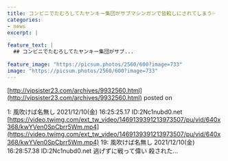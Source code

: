 ```yaml
---
title: コンビニでたむろしてたヤンキー集団がサブマシンガンで皆殺しにされてしまう💦
categories:
- news
excerpt: |
  
feature_text: |
  ## コンビニでたむろしてたヤンキー集団がサブ...
  
feature_image: "https://picsum.photos/2560/600?image=733"
image: "https://picsum.photos/2560/600?image=733"
---
```


[http://vipsister23.com/archives/9932560.html](http://vipsister23.com/archives/9932560.html)
posted on 

<!--more-->

1: 風吹けば名無し 2021/12/10(金) 16:25:25.17 ID:2Nc1nubd0.net [https://video.twimg.com/ext_tw_video/1469139391213973507/pu/vid/640x368/kwYVen0SpCbrr5Wm.mp4](https://video.twimg.com/ext_tw_video/1469139391213973507/pu/vid/640x368/kwYVen0SpCbrr5Wm.mp4) 19: 風吹けば名無し 2021/12/10(金) 16:28:57.38 ID:2Nc1nubd0.net 逃げずに戦って偉い 殺された...

